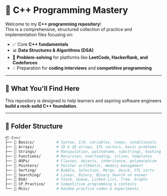 # 🚀 C++ Programming Mastery

Welcome to my **C++ programming repository**!  
This is a comprehensive, structured collection of practice and implementation files focusing on:

- ✅ Core **C++ fundamentals**
- 📊 **Data Structures & Algorithms (DSA)**
- 🎯 **Problem-solving** for platforms like **LeetCode, HackerRank, and Codeforces**
- 💡 Preparation for **coding interviews** and **competitive programming**

---

## 🧠 What You'll Find Here

This repository is designed to help learners and aspiring software engineers **build a rock-solid C++ foundation**.

---

## 📁 Folder Structure

```bash
📦 C++/
├── 📁 Basics/          # Syntax, I/O, variables, loops, conditionals
├── 📁 Arrays/          # 1D & 2D arrays, STL vectors, basic problems
├── 📁 Strings/         # Manipulation, palindrome, substrings, hashing
├── 📁 Functions/       # Recursion, overloading, inline, templates
├── 📁 OOPs/            # Classes, objects, inheritance, polymorphism
├── 📁 Pointers/        # Pointer arithmetic, memory management
├── 📁 Sorting/         # Bubble, Selection, Merge, Quick, STL sorts
├── 📁 Searching/       # Linear, Binary, Binary Search on answer
├── 📁 DSA/             # Stack, Queue, Linked List, Tree, Graphs
├── 📁 CP_Practice/     # Competitive programming & contests
└── 📁 Misc/            # Random practice codes & experiments
